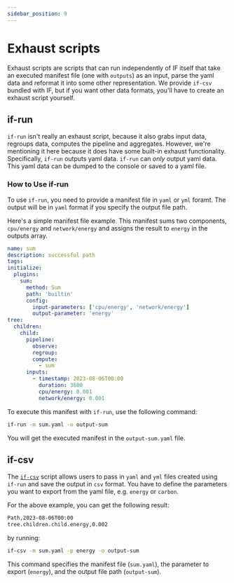 ```yaml
---
sidebar_position: 9
---
```


# Exhaust scripts

Exhaust scripts are scripts that can run independently of IF itself that take an executed manifest file (one with `outputs`) as an input, parse the yaml data and reformat it into some other representation. We provide `if-csv` bundled with IF, but if you want other data formats, you'll have to create an exhaust script yourself.

## if-run

`if-run` isn't really an exhaust script, because it also grabs input data, regroups data, computes the pipeline and aggregates. However, we're mentioning it here because it does have some built-in exhaust functionality. Specifically, `if-run` outputs yaml data. `if-run` can _only_ output yaml data. This yaml data can be dumped to the console or saved to a yaml file.

### How to Use if-run

To use `if-run`, you need to provide a manifest file in `yaml` or `yml` foramt. The output will be in `yaml` format if you specify the output file path.

Here's a simple manifest file example. This manifest sums two components, `cpu/energy` and `network/energy` and assigns the result to `energy` in the outputs array.

```yaml
name: sum
description: successful path
tags:
initialize:
  plugins:
    sum:
      method: Sum
      path: 'builtin'
      config:
        input-parameters: ['cpu/energy', 'network/energy']
        output-parameter: 'energy'
tree:
  children:
    child:
      pipeline:
        observe:
        regroup:
        compute:
          - sum
      inputs:
        - timestamp: 2023-08-06T00:00
          duration: 3600
          cpu/energy: 0.001
          network/energy: 0.001
```

To execute this manifest with `if-run`, use the following command:

```sh
if-run -m sum.yaml -o output-sum
```

You will get the executed manifest in the `output-sum.yaml` file.

## if-csv

The [`if-csv`](../users/how-to-export-csv-file-with-if-csv.md) script allows users to pass in `yaml` and `yml` files created using `if-run` and save the output in `csv` format. You have to define the parameters you want to export from the yaml file, e.g. `energy` or `carbon`.

For the above example, you can get the following result:

```sh
Path,2023-08-06T00:00
tree.children.child.energy,0.002
```

by running:

```sh
if-csv -m sum.yaml -p energy -o output-sum
```

This command specifies the manifest file (`sum.yaml`), the parameter to export (`energy`), and the output file path (`output-sum`).
